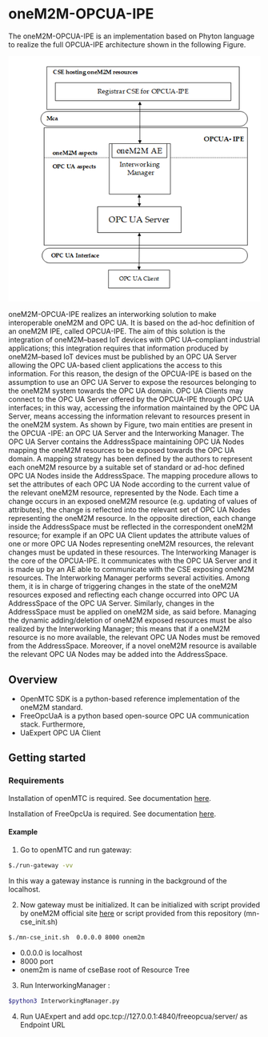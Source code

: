 # oneM2M-OPCUA-IPE
The oneM2M-OPCUA-IPE is an implementation based on Phyton language to realize the full OPCUA-IPE architecture shown in the following Figure.

<p align="center">
  <img src="https://github.com/OPCUAUniCT/oneM2M-OPCUA-IPE/blob/master/docs/OPCUA-IPE%20architecture..PNG">
</p>

oneM2M-OPCUA-IPE realizes an interworking solution to make interoperable oneM2M and OPC UA. It is based on the ad-hoc definition of an oneM2M IPE, called OPCUA-IPE. The aim of this solution is the integration of oneM2M–based IoT devices with OPC UA–compliant industrial applications; this integration requires that information produced by oneM2M–based IoT devices must be published by an OPC UA Server allowing the OPC UA-based client applications the access to this information. For this reason, the design of the OPCUA-IPE is based on the assumption to use an OPC UA Server to expose the resources belonging to the oneM2M system towards the OPC UA domain. OPC UA Clients may connect to the OPC UA Server offered by the OPCUA-IPE through OPC UA interfaces; in this way, accessing the information maintained by the OPC UA Server, means accessing the information relevant to resources present in the oneM2M system.
As shown by Figure, two main entities are present in the OPCUA -IPE: an OPC UA Server and the Interworking Manager.
The OPC UA Server contains the AddressSpace maintaining OPC UA Nodes mapping the oneM2M resources to be exposed towards the OPC UA domain. A mapping strategy has been defined by the authors to represent each oneM2M resource by a suitable set of standard or ad-hoc defined OPC UA Nodes inside the AddressSpace. The mapping procedure allows to set the attributes of each OPC UA Node according to the current value of the relevant oneM2M resource, represented by the Node. Each time a change occurs in an exposed oneM2M resource (e.g. updating of values of attributes), the change is reflected into the relevant set of OPC UA Nodes representing the oneM2M resource. In the opposite direction, each change inside the AddressSpace must be reflected in the correspondent oneM2M resource; for example if an OPC UA Client updates the attribute values of one or more OPC UA Nodes representing oneM2M resources, the relevant changes must be updated in these resources. 
The Interworking Manager is the core of the OPCUA-IPE. It communicates with the OPC UA Server and it is made up by an AE able to communicate with the CSE exposing oneM2M resources. The Interworking Manager performs several activities. Among them, it is in charge of triggering changes in the state of the oneM2M resources exposed and reflecting each change occurred into OPC UA AddressSpace of the OPC UA Server. Similarly, changes in the AddressSpace must be applied on oneM2M side, as said before. Managing the dynamic adding/deletion of oneM2M exposed resources must be also realized by the Interworking Manager; this means that if a oneM2M resource is no more available, the relevant OPC UA Nodes must be removed from the AddressSpace. Moreover, if a novel oneM2M resource is available the relevant OPC UA Nodes may be added into the AddressSpace. 




## Overview

  - OpenMTC SDK is a python-based reference implementation of the oneM2M standard. 
  - FreeOpcUaA is a python based open-source OPC UA communication stack. Furthermore, 
  - UaExpert OPC UA Client 

## Getting started
### Requirements
Installation of openMTC is required. See documentation [here](https://github.com/OpenMTC/OpenMTC).

Installation of FreeOpcUa is required. See documentation [here](https://github.com/FreeOpcUa/python-opcua).
#### Example
1. Go to openMTC and run gateway:
```sh
$./run-gateway -vv
```
In this way a gateway instance is running in the background of the localhost.

2. Now gateway must be initialized. It can be initialized with script provided by oneM2M official site [here](https://www.onem2m.org/application-developer-guide/other-resources-curl-scripts) or script provided from this repository (mn-cse_init.sh)
```sh
$./mn-cse_init.sh  0.0.0.0 8000 onem2m
```
- 0.0.0.0 is localhost
- 8000 port
- onem2m is name of cseBase root of Resource Tree

3. Run InterworkingManager :
```sh
$python3 InterworkingManager.py 
```
4. Run UAExpert and add opc.tcp://127.0.0.1:4840/freeopcua/server/ as Endpoint URL




